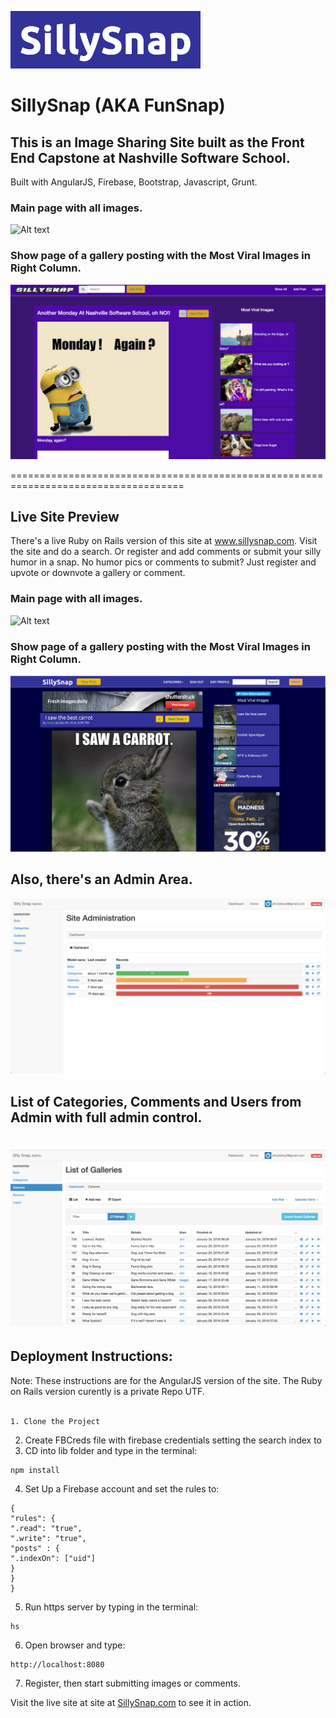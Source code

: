 ![Alt text](sillysnap_logo3.png?raw=true "Title")

# SillySnap (AKA FunSnap) 
## This is an Image Sharing Site built as the Front End Capstone at Nashville Software School.
Built with AngularJS, Firebase, Bootstrap, Javascript, Grunt.

### Main page with all images.
![Alt text](funsnap.png?raw=true "Title")
### Show page of a gallery posting with the Most Viral Images in Right Column.
![Alt text](funsnap3.png?raw=true "Title")

====================================================================================
## Live Site Preview
There's a live Ruby on Rails version of this site at www.sillysnap.com. Visit the site and do a search. Or register and add comments or submit your silly humor in a snap. No humor pics or comments to submit? Just register and upvote or downvote a gallery or comment.

### Main page with all images.

![Alt text](sillysnap_p1.png?raw=true "Title")
### Show page of a gallery posting with the Most Viral Images in Right Column.

![Alt text](sillysnap_p2.png?raw=true "Title")

## Also, there's an Admin Area. 
![Alt text](admin1.png?raw=true "Title")

## List of Categories, Comments and Users from Admin with full admin control.
![Alt text](admin2.png?raw=true "Title")
====================================================================================
## Deployment Instructions:

Note: These instructions are for the AngularJS version of the site. The Ruby on Rails version curently is a private Repo UTF.
<br><br>
```
1. Clone the Project 
```
2. Create FBCreds file with firebase credentials setting the search index to 
3. CD into lib folder and type in the terminal: 
``` 
npm install
```
4. Set Up a Firebase account and set the rules to:
```
{
"rules": {
".read": "true",
".write": "true",
"posts" : {
".indexOn": ["uid"]
}
}
}
```
5. Run https server by typing in the terminal:
``` 
hs 
```
6. Open browser and type: 
``` 
http://localhost:8080 
```
7. Register, then start submitting images or comments.


Visit the live site at site at <a href="http://www.sillysnap.com" target="_blank">SillySnap.com</a>
to see it in action.
